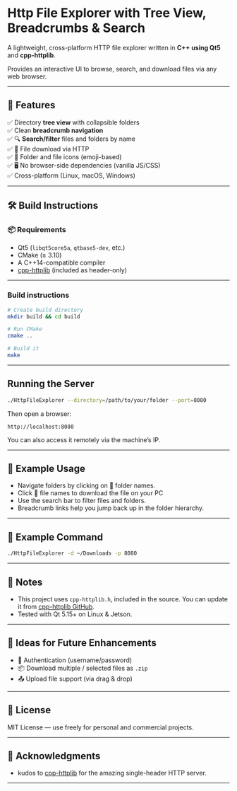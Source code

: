 # Http File Explorer with Tree View, Breadcrumbs & Search

A lightweight, cross-platform HTTP file explorer written in **C++ using Qt5** and **cpp-httplib**.

Provides an interactive UI to browse, search, and download files via any web browser.

---

## 🚀 Features

✅ Directory **tree view** with collapsible folders  
✅ Clean **breadcrumb navigation**  
✅ 🔍 **Search/filter** files and folders by name  
✅ 📄 File download via HTTP  
✅ 📁 Folder and file icons (emoji-based)  
✅ 🖥️ No browser-side dependencies (vanilla JS/CSS)  
✅ Cross-platform (Linux, macOS, Windows)  

---

## 🛠 Build Instructions

### 📦 Requirements

- Qt5 (`libqt5core5a`, `qtbase5-dev`, etc.)
- CMake (≥ 3.10)
- A C++14-compatible compiler
- [cpp-httplib](https://github.com/yhirose/cpp-httplib) (included as header-only)

---

### Build instructions

```bash
# Create build directory
mkdir build && cd build

# Run CMake
cmake ..

# Build it
make
```

---

## Running the Server

```bash
./HttpFileExplorer --directory=/path/to/your/folder --port=8080
```

Then open a browser:

```
http://localhost:8080
```

You can also access it remotely via the machine’s IP.

---

## 📂 Example Usage

- Navigate folders by clicking on 📁 folder names.
- Click 📄 file names to download the file on your PC
- Use the search bar to filter files and folders.
- Breadcrumb links help you jump back up in the folder hierarchy.

---

## 📃 Example Command

```bash
./HttpFileExplorer -d ~/Downloads -p 8080
```

---

## 📌 Notes

- This project uses `cpp-httplib.h`, included in the source. You can update it from [cpp-httplib GitHub](https://github.com/yhirose/cpp-httplib).
- Tested with Qt 5.15+ on Linux & Jetson.

---

## 🧪 Ideas for Future Enhancements

- 🔐 Authentication (username/password)
- 📦 Download multiple / selected files as `.zip`
- 📤 Upload file support (via drag & drop)

---

## 📜 License

MIT License — use freely for personal and commercial projects.

---

## 🙏 Acknowledgments

- kudos to [cpp-httplib](https://github.com/yhirose/cpp-httplib) for the amazing single-header HTTP server.

---
 
